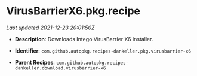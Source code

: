 # VirusBarrierX6.pkg.recipe

_Last updated 2021-12-23 20:01:50Z_

- **Description**: Downloads Intego VirusBarrier X6 installer.

- **Identifier**: `com.github.autopkg.recipes-dankeller.pkg.virusbarrier-x6`

- **Parent Recipes**: `com.github.autopkg.recipes-dankeller.download.virusbarrier-x6`
